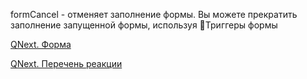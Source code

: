 
formCancel - отменяет заполнение формы. Вы можете прекратить заполнение запущенной формы, используя 🔗Триггеры формы



[QNext. Форма](/ph/QNext-admin-forms-about-05-09)

[QNext. Перечень реакции](/ph/QNext-admin-reaction-about-05-01)